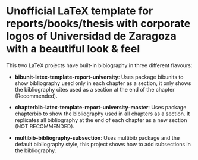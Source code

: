 # Unofficial LaTeX template for reports/books/thesis with corporate logos of Universidad de Zaragoza with a beautiful look & feel

This two LaTeX projects have built-in bibiography in three different flavours:

- **bibunit-latex-template-report-university**: Uses package bibunits to show bibliography used only in each chapter as a section, it only shows the bibliography cites used as a section at the end of the chapter (Recommended).

- **chapterbib-latex-template-report-university-master**: Uses package chapterbib to show the bibliography used in all chapters as a section. It replicates all bibliography at the end of each chapter as a new section (NOT RECOMMENDED).

- **multibib-bibliography-subsection**: Uses multibib package and the default bibliography style, this project shows how to add subsections in the bibliography.
